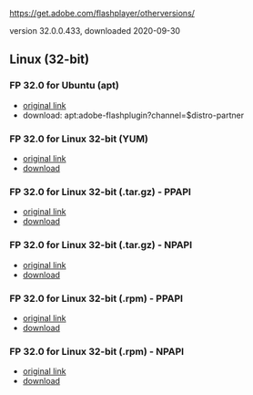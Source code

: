 https://get.adobe.com/flashplayer/otherversions/

version 32.0.0.433, downloaded 2020-09-30

## Linux (32-bit)

### FP 32.0 for Ubuntu (apt)

 - [original link](https://get.adobe.com/flashplayer/download/?installer=FP_32.0_for_Ubuntu_(apt)&stype=7706&standalone=1)
 - download: apt:adobe-flashplugin?channel=$distro-partner
 
### FP 32.0 for Linux 32-bit (YUM)

- [original link](https://get.adobe.com/flashplayer/download/?installer=FP_32.0_for_Linux_32-bit_(YUM)&stype=7707&standalone=1)
- [download](https://github.com/7468696e6b/adobeflash-archive/blob/master/linux32bit/adobe-release-i386-1.0-1.noarch.rpm?raw=true)

### FP 32.0 for Linux 32-bit (.tar.gz) - PPAPI

- [original link](https://get.adobe.com/flashplayer/download/?installer=FP_32.0_for_Linux_32-bit_(.tar.gz)-_PPAPI&stype=7707&standalone=1)
- [download](https://github.com/7468696e6b/adobeflash-archive/blob/master/linux32bit/flash_player_ppapi_linux.i386.tar.gz?raw=true)

### FP 32.0 for Linux 32-bit (.tar.gz) - NPAPI

- [original link](https://get.adobe.com/flashplayer/download/?installer=FP_32.0_for_Linux_32-bit_(.tar.gz)_-_NPAPI&stype=7707&standalone=1)
- [download](https://github.com/7468696e6b/adobeflash-archive/blob/master/linux32bit/flash_player_npapi_linux.i386.tar.gz?raw=true)


### FP 32.0 for Linux 32-bit (.rpm) - PPAPI

- [original link]()
- [download]()

### FP 32.0 for Linux 32-bit (.rpm) - NPAPI

- [original link]()
- [download]()
